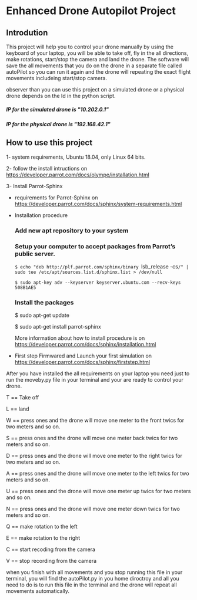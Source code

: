 
# Enhanced Drone Autopilot Project

## Introdution 
This project will help you to control your drone manually by using the keyboard of your laptop, 
you will be able to take off, fly in the all directions, make rotations, start/stop the camera and land the drone. 
The software will save the all movements that you do on the drone in a separate file called autoPilot so you can run it again
and the drone will repeating the exact flight movements includeing start/stop camera.   

observer than you can use this project on a simulated drone or a physical drone depends on the Id in the python script.   
##### IP for the simulated drone is "10.202.0.1"   
##### IP for the physical drone is "192.168.42.1"   


## How to use this project

1- system requirements, Ubuntu 18.04, only Linux 64 bits.   

2- follow the install intructions on https://developer.parrot.com/docs/olympe/installation.html   

3- Install Parrot-Sphinx   

- requirements for Parrot-Sphinx on https://developer.parrot.com/docs/sphinx/system-requirements.html   
   
- Installation procedure   

  ### Add new apt repository to your system   

  ### Setup your computer to accept packages from Parrot’s public server.   
  
  `$ echo "deb http://plf.parrot.com/sphinx/binary `lsb_release -cs`/" | sudo tee /etc/apt/sources.list.d/sphinx.list > /dev/null`   
  
  `$ sudo apt-key adv --keyserver keyserver.ubuntu.com --recv-keys 508B1AE5`   
  
  ### Install the packages   
  
  $ sudo apt-get update   
  
  $ sudo apt-get install parrot-sphinx    
  
  More information about how to install procedure is on https://developer.parrot.com/docs/sphinx/installation.html   
  
- First step Firmwared and Launch your first simulation on https://developer.parrot.com/docs/sphinx/firststep.html   

After you have installed the all requirements on your laptop you need just to run the moveby.py file in your terminal and your are ready 
to control your drone.   

T == Take off   

L == land   

W == press ones and the drone will move one meter to the front twics for two meters and so on.        

S == press ones and the drone will move one meter back twics for two meters and so on.       

D == press ones and the drone will move one meter to the right twics for two meters and so on.   

A == press ones and the drone will move one meter to the left twics for two meters and so on.     

U == press ones and the drone will move one meter up twics for two meters and so on.    

N == press ones and the drone will move one meter down twics for two meters and so on.    

Q == make rotation to the left    

E == make rotation to the right   

C == start recoding from the camera    

V == stop recording from the camera   

when you finish with all movements and you stop running this file in your terminal, you will find the autoPilot.py in you home diroctroy and all you need to do is to run this file in the terminal and the drone will repeat all movements automatically. 

